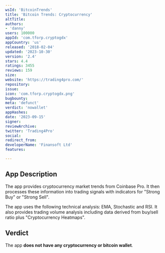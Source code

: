 ```yaml
---
wsId: 'BitcoinTrends'
title: 'Bitcoin Trends: Cryptocurrency'
altTitle: 
authors:
- 'danny'
users: 100000
appId: 'com.tforp.cryptogdx'
appCountry: 'us'
released: '2018-02-04'
updated: '2023-10-30'
version: '2.4'
stars: 4.4
ratings: 3455
reviews: 159
size: 
website: 'https://trading4pro.com/'
repository: 
issue: 
icon: 'com.tforp.cryptogdx.png'
bugbounty: 
meta: 'defunct'
verdict: 'nowallet'
appHashes: 
date: '2023-09-15'
signer: 
reviewArchive: 
twitter: 'Trading4Pro'
social: 
redirect_from: 
developerName: 'Finansoft Ltd'
features: 

---
```


## App Description

The app provides cryptocurrency market trends from Coinbase Pro. It then processes these information into trading signals with indicators for "Strong Buy" or "Strong Sell". 

The app uses the following technical analysis: EMA, Stochastic and RSI. It also provides trading volume analysis including data derived from buy/sell ratio plus "Cryptocurrency Heatmaps".

## Verdict

The app **does not have any cryptocurrency or bitcoin wallet**.
